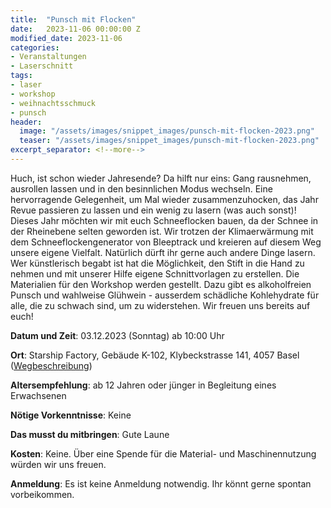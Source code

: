 ```yaml
---
title:  "Punsch mit Flocken"
date:   2023-11-06 00:00:00 Z
modified_date: 2023-11-06
categories:
- Veranstaltungen
- Laserschnitt
tags:
- laser
- workshop
- weihnachtsschmuck
- punsch
header:
  image: "/assets/images/snippet_images/punsch-mit-flocken-2023.png"
  teaser: "/assets/images/snippet_images/punsch-mit-flocken-2023.png"
excerpt_separator: <!--more-->
---
```


Huch, ist schon wieder Jahresende? Da hilft nur eins: Gang rausnehmen, ausrollen lassen und in den besinnlichen Modus wechseln.
Eine hervorragende Gelegenheit, um Mal wieder zusammenzuhocken, das Jahr Revue passieren zu lassen und ein wenig zu lasern (was auch sonst)!
Dieses Jahr möchten wir mit euch Schneeflocken bauen, da der Schnee in der Rheinebene selten geworden ist. Wir trotzen der Klimaerwärmung mit dem Schneeflockengenerator von Bleeptrack und kreieren auf diesem Weg unsere eigene Vielfalt.
Natürlich dürft ihr gerne auch andere Dinge lasern. Wer künstlerisch begabt ist hat die Möglichkeit, den Stift in die Hand zu nehmen und mit unserer Hilfe eigene Schnittvorlagen zu erstellen.
Die Materialien für den Workshop werden gestellt. Dazu gibt es alkoholfreien Punsch und wahlweise Glühwein - ausserdem schädliche Kohlehydrate für alle, die zu schwach sind, um zu widerstehen.
Wir freuen uns bereits auf euch!

**Datum und Zeit**: 03.12.2023 (Sonntag) ab 10:00 Uhr

**Ort**: Starship Factory, Gebäude K-102, Klybeckstrasse 141, 4057 Basel ([Wegbeschreibung](https://starship-factory.ch/anfahrt/))

**Altersempfehlung**: ab 12 Jahren oder jünger in Begleitung eines Erwachsenen

**Nötige Vorkenntnisse**: Keine

**Das musst du mitbringen**: Gute Laune

**Kosten**: Keine. Über eine Spende für die Material- und Maschinennutzung würden wir uns freuen.

**Anmeldung**: Es ist keine Anmeldung notwendig. Ihr könnt gerne spontan vorbeikommen.
